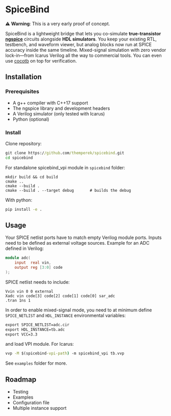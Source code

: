 # SpiceBind

⚠️ **Warning**: This is a very early proof of concept.

SpiceBind is a lightweight bridge that lets you co-simulate **true-transistor [ngspice](https://ngspice.sourceforge.io/)** circuits alongside **HDL simulators**. You keep your existing RTL, testbench, and waveform viewer, but analog blocks now run at SPICE accuracy inside the same timeline. Mixed-signal simulation with zero vendor lock-in—from Icarus Verilog all the way to commercial tools. You can even use [cocotb](https://www.cocotb.org/) on top for verification.

## Installation

### Prerequisites

- A g++ compiler with C++17 support
- The ngspice library and development headers
- A Verilog simulator (only tested with Icarus)
- Python (optional)

### Install

Clone repository:

```cmd
git clone https://github.com/themperek/spicebind.git
cd spicebind
```

For standalone spicebind_vpi module in `spicebind` folder:

```
mkdir build && cd build
cmake ..
cmake --build . 
cmake --build . --target debug       # builds the debug
```

With python:

```cmd
pip install -e .
```

## Usage

Your SPICE netlist ports have to match empty Verilog module ports. Inputs need to be defined as external voltage sources.
Example for an ADC defined in Verilog:
```verilog
module adc(
    input  real vin,
    output reg [3:0] code
);
```

SPICE netlist needs to include: 
```
Vvin vin 0 0 external
Xadc vin code[3] code[2] code[1] code[0] sar_adc
.tran 1ns 1
```

In order to enable mixed-signal mode, you need to at minimum define `SPICE_NETLIST` and `HDL_INSTANCE` environmental variables:
```cmd
export SPICE_NETLIST=adc.cir 
export HDL_INSTANCE=tb.adc
export VCC=3.3
``` 

and load VPI module. For Icarus:
```cmd
vvp -M $(spicebind-vpi-path) -m spicebind_vpi tb.vvp
```

See `examples` folder for more.

## Roadmap

- Testing 
- Examples
- Configuration file
- Multiple instance support
